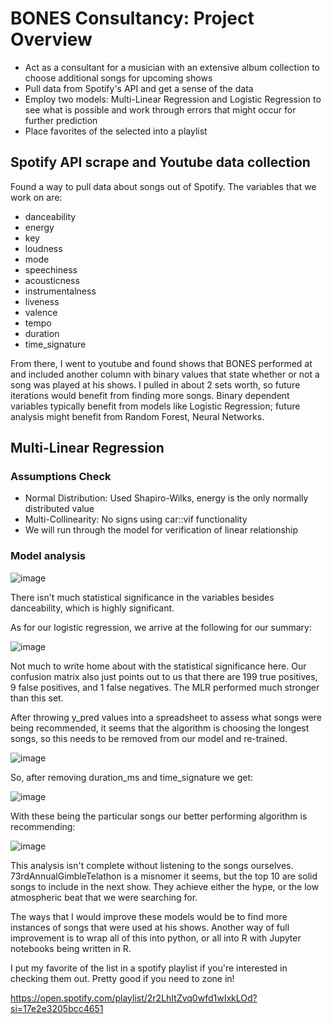 # BONES Consultancy: Project Overview
* Act as a consultant for a musician with an extensive album collection to choose additional songs for upcoming shows
* Pull data from Spotify's API and get a sense of the data
* Employ two models: Multi-Linear Regression and Logistic Regression to see what is possible and work through errors that might occur for further prediction
* Place favorites of the selected into a playlist

## Spotify API scrape and Youtube data collection

Found a way to pull data about songs out of Spotify. The variables that we work on are:

* danceability
* energy
* key
* loudness
* mode
* speechiness
* acousticness
* instrumentalness
* liveness
* valence
* tempo
* duration
* time_signature

From there, I went to youtube and found shows that BONES performed at and included another column with binary values that state whether or not a song was played at his shows. I pulled in about 2 sets worth, so future iterations would benefit from finding more songs. Binary dependent variables typically benefit from models like Logistic Regression; future analysis might benefit from Random Forest, Neural Networks.

## Multi-Linear Regression

### Assumptions Check

* Normal Distribution: Used Shapiro-Wilks, energy is the only normally distributed value
* Multi-Collinearity: No signs using car::vif functionality
* We will run through the model for verification of linear relationship

### Model analysis

![image](https://user-images.githubusercontent.com/67398409/115159262-eafd4d80-a057-11eb-83c3-e620fb159a52.png)

There isn't much statistical significance in the variables besides danceability, which is highly significant.



As for our logistic regression, we arrive at the following for our summary:

![image](https://user-images.githubusercontent.com/67398409/115179968-27ea3400-a09a-11eb-9efa-d7828ad2ec1f.png)

Not much to write home about with the statistical significance here. Our confusion matrix also just points out to us that there are 199 true positives, 9 false positives, and 1 false negatives. The MLR performed much stronger than this set. 

After throwing y_pred values into a spreadsheet to assess what songs were being recommended, it seems that the algorithm is choosing the longest songs, so this needs to be removed from our model and re-trained.

![image](https://user-images.githubusercontent.com/67398409/115180647-bd39f800-a09b-11eb-9e39-203d7b20aa88.png)

So, after removing duration_ms and time_signature we get:


![image](https://user-images.githubusercontent.com/67398409/115182537-c200ab00-a09f-11eb-9867-90fc8ec94bde.png)



With these being the particular songs our better performing algorithm is recommending:


![image](https://user-images.githubusercontent.com/67398409/115182190-2c651b80-a09f-11eb-94d7-bceb53b9b0b6.png)


This analysis isn't complete without listening to the songs ourselves. 73rdAnnualGimbleTelathon is a misnomer it seems, but the top 10 are solid songs to include in the next show. They achieve either the hype, or the low atmospheric beat that we were searching for. 


The ways that I would improve these models would be to find more instances of songs that were used at his shows. Another way of full improvement is to wrap all of this into python, or all into R with Jupyter notebooks being written in R. 

I put my favorite of the list in a spotify playlist if you're interested in checking them out. Pretty good if you need to zone in!

https://open.spotify.com/playlist/2r2LhItZvq0wfd1wIxkLOd?si=17e2e3205bcc4651



